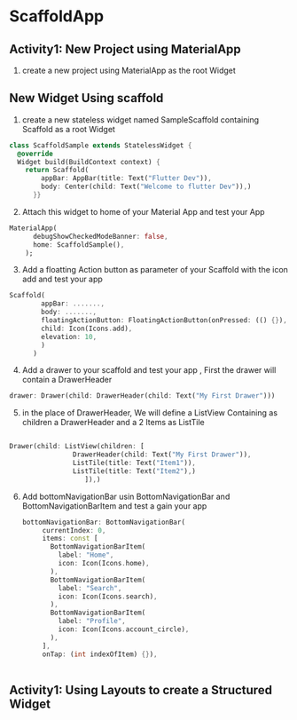 # ScaffoldApp
## Activity1: New Project using MaterialApp
1. create a new project using MaterialApp as the root Widget
## New Widget Using scaffold 
1. create a new stateless widget named SampleScaffold containing Scaffold as a root Widget
   
```dart
class ScaffoldSample extends StatelessWidget {
  @override
  Widget build(BuildContext context) {
    return Scaffold(
        appBar: AppBar(title: Text("Flutter Dev")),
        body: Center(child: Text("Welcome to flutter Dev")),)
      }}
```
2. Attach this widget to home of your Material App and test your App
```dart
MaterialApp(
      debugShowCheckedModeBanner: false,
      home: ScaffoldSample(),
    );
```
3. Add a floatting Action button as parameter of your Scaffold with the icon add and test your app 
```dart
Scaffold(
        appBar: .......,
        body: .......,
        floatingActionButton: FloatingActionButton(onPressed: (() {}),
        child: Icon(Icons.add),
        elevation: 10,                
        )
      )
```
4. Add a drawer to your scaffold and test your app , First the drawer will contain a DrawerHeader
```dart
drawer: Drawer(child: DrawerHeader(child: Text("My First Drawer")))
```
5. in the place of DrawerHeader, We will define a ListView Containing as children a DrawerHeader and a 2 Items as ListTile
```dart

Drawer(child: ListView(children: [
                DrawerHeader(child: Text("My First Drawer")),
                ListTile(title: Text("Item1")),
                ListTile(title: Text("Item2"),) 
                   ]),)
```
6. Add bottomNavigationBar usin BottomNavigationBar and BottomNavigationBarItem and test a gain your app

   ```dart
   bottomNavigationBar: BottomNavigationBar(
        currentIndex: 0,
        items: const [
          BottomNavigationBarItem(
            label: "Home",
            icon: Icon(Icons.home),
          ),
          BottomNavigationBarItem(
            label: "Search",
            icon: Icon(Icons.search),
          ),
          BottomNavigationBarItem(
            label: "Profile",
            icon: Icon(Icons.account_circle),
          ),
        ],
        onTap: (int indexOfItem) {}),
       
   ```

## Activity1: Using Layouts to create a Structured Widget



   
